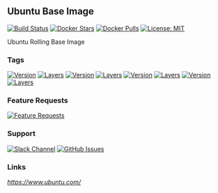 [travis_logo]: https://travis-ci.org/stlouisn/ubuntu_docker.svg?branch=master
[travis_url]: https://travis-ci.org/stlouisn/ubuntu_docker
[docker_stars_logo]: https://img.shields.io/docker/stars/stlouisn/ubuntu.svg
[docker_pulls_logo]: https://img.shields.io/docker/pulls/stlouisn/ubuntu.svg
[docker_hub_url]: https://hub.docker.com/r/stlouisn/ubuntu
[microbadger_url]: https://microbadger.com/images/stlouisn/ubuntu
[feathub_data]: http://feathub.com/stlouisn/ubuntu_docker?format=svg
[feathub_url]: http://feathub.com/stlouisn/ubuntu_docker
[issues_url]: https://github.com/stlouisn/ubuntu_docker/issues
[slack_url]: https://stlouisn.slack.com/messages/CBRNYGY3V

## Ubuntu Base Image

[![Build Status][travis_logo]][travis_url]
[![Docker Stars][docker_stars_logo]][docker_hub_url]
[![Docker Pulls][docker_pulls_logo]][docker_hub_url]
[![License: MIT](https://img.shields.io/badge/License-MIT-yellow.svg)](https://opensource.org/licenses/MIT)

Ubuntu Rolling Base Image

### Tags

[![Version](https://images.microbadger.com/badges/version/stlouisn/ubuntu:rolling.svg)][microbadger_url]
[![Layers](https://images.microbadger.com/badges/image/stlouisn/ubuntu:rolling.svg)][microbadger_url]
[![Version](https://images.microbadger.com/badges/version/stlouisn/ubuntu:rolling-arm.svg)][microbadger_url]
[![Layers](https://images.microbadger.com/badges/image/stlouisn/ubuntu:rolling-arm.svg)][microbadger_url]
[![Version](https://images.microbadger.com/badges/version/stlouisn/ubuntu:rolling-arm64.svg)][microbadger_url]
[![Layers](https://images.microbadger.com/badges/image/stlouisn/ubuntu:rolling-arm64.svg)][microbadger_url]
[![Version](https://images.microbadger.com/badges/version/stlouisn/ubuntu:rolling-amd64.svg)][microbadger_url]
[![Layers](https://images.microbadger.com/badges/image/stlouisn/ubuntu:rolling-amd64.svg)][microbadger_url]

### Feature Requests

[![Feature Requests][feathub_data]][feathub_url]

### Support

[![Slack Channel](https://img.shields.io/badge/-message-no.svg?colorA=a7a7a7&colorB=3eb991&logo=slack&logoWidth=14)][slack_url]
[![GitHub Issues](https://img.shields.io/badge/-issues-no.svg?colorA=a7a7a7&colorB=e01563&logo=github&logoWidth=14)][issues_url]

### Links

*https://www.ubuntu.com/*

